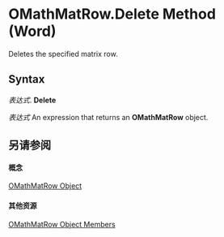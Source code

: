 
# OMathMatRow.Delete Method (Word)

Deletes the specified matrix row.


## Syntax

 _表达式_. **Delete**

 _表达式_ An expression that returns an **OMathMatRow** object.


## 另请参阅


#### 概念


[OMathMatRow Object](a6e96db5-9119-51a2-f303-a6c74b5be88d.md)
#### 其他资源


[OMathMatRow Object Members](http://msdn.microsoft.com/library/ea4fee7a-4ada-2f9d-4b06-c967a1cc4032%28Office.15%29.aspx)